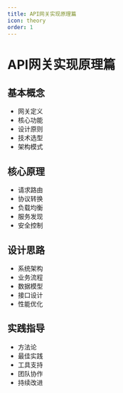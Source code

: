 ```yaml
---
title: API网关实现原理篇
icon: theory
order: 1
---
```


# API网关实现原理篇

## 基本概念
- 网关定义
- 核心功能
- 设计原则
- 技术选型
- 架构模式

## 核心原理
- 请求路由
- 协议转换
- 负载均衡
- 服务发现
- 安全控制

## 设计思路
- 系统架构
- 业务流程
- 数据模型
- 接口设计
- 性能优化

## 实践指导
- 方法论
- 最佳实践
- 工具支持
- 团队协作
- 持续改进
